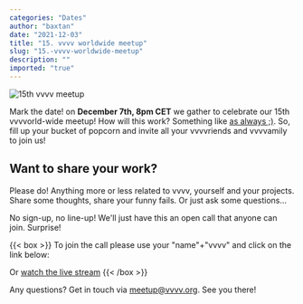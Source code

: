 ```yaml
---
categories: "Dates"
author: "baxtan"
date: "2021-12-03"
title: "15. vvvv worldwide meetup"
slug: "15.-vvvv-worldwide-meetup"
description: ""
imported: "true"
---
```



![15th vvvv meetup](15thmeetup-I.jpg) 


Mark the date! on **December 7th, 8pm CET** we gather to celebrate our 15th vvvvorld-wide meetup! 
How will this work? Something like [as always ;)](https://www.youtube.com/playlist?list=PL2KeRstDQVRQUgSEa604MaS3HtA8UgPUt). So, fill up your bucket of popcorn and invite all your vvvvriends and vvvvamily to join us!

##  Want to share your work?

Please do! Anything more or less related to vvvv, yourself and your projects. Share some thoughts, share your funny fails. Or just ask some questions...

No sign-up, no line-up! We'll just have this an open call that anyone can join. Surprise!


{{< box >}}
To join the call please use your "name"+"vvvv" and click on the link below:

[](https://us02web.zoom.us/j/89163736451?pwd=V0ZMNFpxVVBBaDl4c2dvc2xRK01mdz09)

Or [watch the live stream](https://youtu.be/lxpaJjaJg_o)
{{< /box >}}

Any questions? Get in touch via meetup@vvvv.org. See you there!